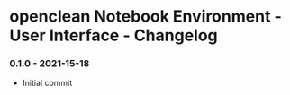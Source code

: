 # openclean Notebook Environment - User Interface - Changelog


### 0.1.0 - 2021-15-18

* Initial commit
